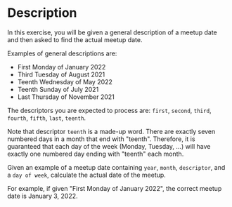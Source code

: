 # Description

In this exercise, you will be given a general description of a meetup date and then asked to find the actual meetup date.

Examples of general descriptions are:

- First Monday of January 2022
- Third Tuesday of August 2021
- Teenth Wednesday of May 2022
- Teenth Sunday of July 2021
- Last Thursday of November 2021

The descriptors you are expected to process are: `first`, `second`, `third`, `fourth`, `fifth`, `last`, `teenth`.

Note that descriptor `teenth` is a made-up word.
There are exactly seven numbered days in a month that end with "teenth".
Therefore, it is guaranteed that each day of the week (Monday, Tuesday, ...) will have exactly one numbered day ending with "teenth" each month.

Given an example of a meetup date containing `year`, `month`, `descriptor`, and a `day of week`, calculate the actual date of the meetup.

For example, if given "First Monday of January 2022", the correct meetup date is January 3, 2022.
